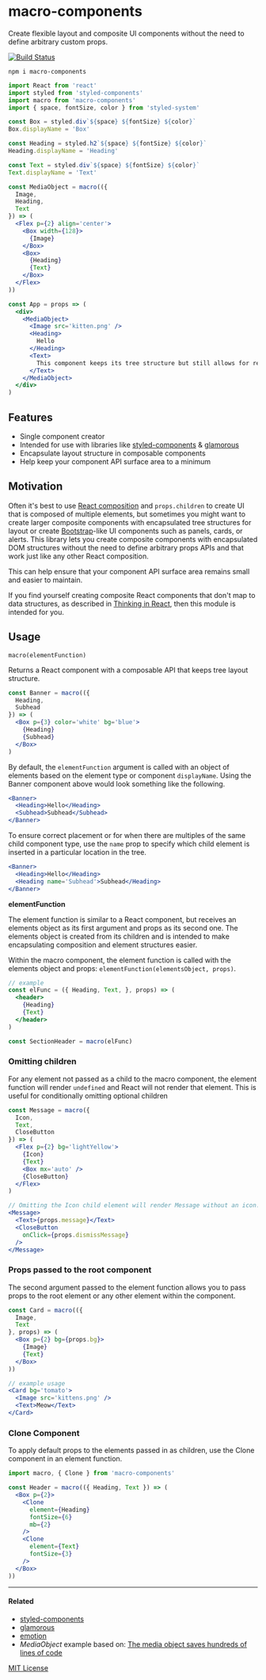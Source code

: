 
# macro-components

Create flexible layout and composite UI components without the need to define arbitrary custom props.


[![Build Status][build-badge]][build]
<!-- cant log in so nope
[![Coverage][coverage-badge]][coverage]
-->

[build-badge]: https://img.shields.io/travis/jxnblk/macro-components/master.svg?style=flat-square
[build]: https://travis-ci.org/jxnblk/macro-components
[coverage-badge]: https://img.shields.io/codecov/c/github/jxnblk/macro-components.svg?style=flat-square
[coverage]: https://codecov.io/github/jxnblk/macro-components

```
npm i macro-components
```

```jsx
import React from 'react'
import styled from 'styled-components'
import macro from 'macro-components'
import { space, fontSize, color } from 'styled-system'

const Box = styled.div`${space} ${fontSize} ${color}`
Box.displayName = 'Box'

const Heading = styled.h2`${space} ${fontSize} ${color}`
Heading.displayName = 'Heading'

const Text = styled.div`${space} ${fontSize} ${color}`
Text.displayName = 'Text'

const MediaObject = macro(({
  Image,
  Heading,
  Text
}) => (
  <Flex p={2} align='center'>
    <Box width={128}>
      {Image}
    </Box>
    <Box>
      {Heading}
      {Text}
    </Box>
  </Flex>
))

const App = props => (
  <div>
    <MediaObject>
      <Image src='kitten.png' />
      <Heading>
        Hello
      </Heading>
      <Text>
        This component keeps its tree structure but still allows for regular composition.
      </Text>
    </MediaObject>
  </div>
)
```

## Features

- Single component creator
- Intended for use with libraries like [styled-components][sc] & [glamorous][glamorous]
- Encapsulate layout structure in composable components
- Help keep your component API surface area to a minimum

## Motivation

Often it's best to use [React composition][composition] and `props.children`
to create UI that is composed of multiple elements,
but sometimes you might want to create larger composite components
with encapsulated tree structures for layout
or create [Bootstrap][bootstrap]-like UI components
such as panels, cards, or alerts.
This library lets you create composite components
with encapsulated DOM structures
without the need to define arbitrary props APIs
and that work just like any other React composition.

This can help ensure that your component API surface area remains small
and easier to maintain.

If you find yourself creating composite React components that don't map to data structures,
as described in [Thinking in React][thinking-in-react],
then this module is intended for you.

[composition]: https://reactjs.org/docs/composition-vs-inheritance.html
[thinking-in-react]: https://reactjs.org/docs/thinking-in-react.html
[bootstrap]: https://getbootstrap.com

## Usage

`macro(elementFunction)`

Returns a React component with a composable API that keeps tree layout structure.

```jsx
const Banner = macro(({
  Heading,
  Subhead
}) => (
  <Box p={3} color='white' bg='blue'>
    {Heading}
    {Subhead}
  </Box>
)
```

By default, the `elementFunction` argument is called with an object of elements based on the element type or component `displayName`.
Using the Banner component above would look something like the following.

```jsx
<Banner>
  <Heading>Hello</Heading>
  <Subhead>Subhead</Subhead>
</Banner>
```

To ensure correct placement or for when there are multiples of the same child component type,
use the `name` prop to specify which child element is inserted in a particular location in the tree.

```jsx
<Banner>
  <Heading>Hello</Heading>
  <Heading name='Subhead'>Subhead</Heading>
</Banner>
```

**elementFunction**

The element function is similar to a React component, but receives an elements object as its first argument and props as its second one.
The elements object is created from its children and is intended to make encapsulating composition and element structures easier.

Within the macro component, the element function is called with the elements object and props: `elementFunction(elementsObject, props)`.

```jsx
// example
const elFunc = ({ Heading, Text, }, props) => (
  <header>
    {Heading}
    {Text}
  </header>
)

const SectionHeader = macro(elFunc)
```

### Omitting children

For any element not passed as a child to the macro component,
the element function will render `undefined` and React will not render that element.
This is useful for conditionally omitting optional children

```jsx
const Message = macro({
  Icon,
  Text,
  CloseButton
}) => (
  <Flex p={2} bg='lightYellow'>
    {Icon}
    {Text}
    <Box mx='auto' />
    {CloseButton}
  </Flex>
)

// Omitting the Icon child element will render Message without an icon.
<Message>
  <Text>{props.message}</Text>
  <CloseButton
    onClick={props.dismissMessage}
  />
</Message>
```

### Props passed to the root component

The second argument passed to the element function allows you to pass props to the root element or any other element within the component.

```jsx
const Card = macro(({
  Image,
  Text
}, props) => (
  <Box p={2} bg={props.bg}>
    {Image}
    {Text}
  </Box>
))

// example usage
<Card bg='tomato'>
  <Image src='kittens.png' />
  <Text>Meow</Text>
</Card>
```

### Clone Component

To apply default props to the elements passed in as children, use the Clone component in an element function.

```jsx
import macro, { Clone } from 'macro-components'

const Header = macro(({ Heading, Text }) => (
  <Box p={2}>
    <Clone
      element={Heading}
      fontSize={6}
      mb={2}
    />
    <Clone
      element={Text}
      fontSize={3}
    />
  </Box>
))
```

---

#### Related

- [styled-components][sc]
- [glamorous][glamorous]
- [emotion][emotion]
- *MediaObject* example based on: [The media object saves hundreds of lines of code](http://www.stubbornella.org/content/2010/06/25/the-media-object-saves-hundreds-of-lines-of-code/)

[sc]: https://github.com/styled-components/styled-components
[glamorous]: https://github.com/paypal/glamorous
[emotion]: https://github.com/emotion-js/emotion

[MIT License](LICENSE.md)
